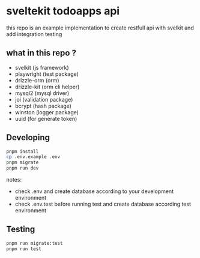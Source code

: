 # sveltekit todoapps api

this repo is an example implementation to create restfull api with svelkit and add integration testing

## what in this repo ?

- svelkit (js framework)
- playwright (test package)
- drizzle-orm (orm)
- drizzle-kit (orm cli helper)
- mysql2 (mysql driver)
- joi (validation package)
- bcrypt (hash package)
- winston (logger package)
- uuid (for generate token)

## Developing

```bash
pnpm install
cp .env.example .env
pnpm migrate
pnpm run dev
```

notes:

- check .env and create database according to your development environment
- check .env.test before running test and create database according test environment

## Testing

```bash
pnpm run migrate:test
pnpm run test
```
